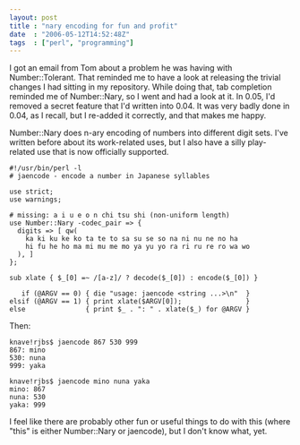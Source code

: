 ```yaml
---
layout: post
title : "nary encoding for fun and profit"
date  : "2006-05-12T14:52:48Z"
tags  : ["perl", "programming"]
---
```

I got an email from Tom about a problem he was having with Number::Tolerant.
That reminded me to have a look at releasing the trivial changes I had sitting
in my repository.  While doing that, tab completion reminded me of
Number::Nary, so I went and had a look at it.  In 0.05, I'd removed a secret
feature that I'd written into 0.04.  It was very badly done in 0.04, as I
recall, but I re-added it correctly, and that makes me happy.

Number::Nary does n-ary encoding of numbers into different digit sets.  I've
written before about its work-related uses, but I also have a silly
play-related use that is now officially supported.

    #!/usr/bin/perl -l
    # jaencode - encode a number in Japanese syllables

    use strict;
    use warnings;

    # missing: a i u e o n chi tsu shi (non-uniform length)
    use Number::Nary -codec_pair => {
      digits => [ qw(
        ka ki ku ke ko ta te to sa su se so na ni nu ne no ha
        hi fu he ho ma mi mu me mo ya yu yo ra ri ru re ro wa wo 
      ), ]
    };

    sub xlate { $_[0] =~ /[a-z]/ ? decode($_[0]) : encode($_[0]) }

       if (@ARGV == 0) { die "usage: jaencode <string ...>\n"  }
    elsif (@ARGV == 1) { print xlate($ARGV[0]);                }
    else               { print $_ . ": " . xlate($_) for @ARGV }

Then:

    knave!rjbs$ jaencode 867 530 999
    867: mino
    530: nuna
    999: yaka

    knave!rjbs$ jaencode mino nuna yaka
    mino: 867
    nuna: 530
    yaka: 999

I feel like there are probably other fun or useful things to do with this
(where "this" is either Number::Nary or jaencode), but I don't know what, yet.

